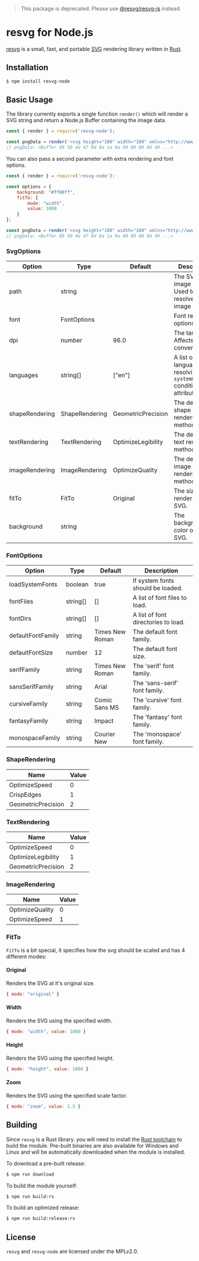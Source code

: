 > This package is deprecated. Please use [@resvg/resvg-js](https://github.com/yisibl/resvg-js) instead.

resvg for Node.js
========================

[resvg][resvg] is a small, fast, and portable [SVG][svg] rendering library written in [Rust][rust].

## Installation

```sh
$ npm install resvg-node
```

## Basic Usage

The library currently exports a single function `render()` which will render a SVG string and return a Node.js Buffer containing the image data.
```js
const { render } = require('resvg-node');

const pngData = render('<svg height="100" width="100" xmlns="http://www.w3.org/2000/svg"><circle cx="50" cy="50" r="40" fill="red" /></svg>');
// pngData: <Buffer 89 50 4e 47 0d 0a 1a 0a 00 00 00 0d 49 ...>
```

You can also pass a second parameter with extra rendering and font options.
```js
const { render } = require('resvg-node');

const options = {
    background: "#ff00ff",
    fitTo: {
        mode: "width",
        value: 1000
    }
};

const pngData = render('<svg height="100" width="100" xmlns="http://www.w3.org/2000/svg"><circle cx="50" cy="50" r="40" fill="red" /></svg>', options);
// pngData: <Buffer 89 50 4e 47 0d 0a 1a 0a 00 00 00 0d 49 ...>
```

### SvgOptions

| Option          | Type           | Default            | Description                                                                 |
|-----------------|----------------|--------------------|-----------------------------------------------------------------------------|
| path            | string         |                    | The SVG image path. Used to resolve relative image paths.                   |
| font            | FontOptions    |                    | Font related options.                                                       |
| dpi             | number         | 96.0               | The target DPI. Affects unit conversions.                                   |
| languages       | string[]       | ["en"]             | A list of languages, for resolving `systemLanguage` conditional attributes. |
| shapeRendering | ShapeRendering | GeometricPrecision | The default shape rendering method.                                         |
| textRendering  | TextRendering  | OptimizeLegibility | The default text rendering method.                                          |
| imageRendering | ImageRendering | OptimizeQuality    | The default image rendering method.                                         |
| fitTo          | FitTo          | Original           | The size to render the SVG.                                                 |
| background      | string         |                    | The background color of the SVG.                                            |

### FontOptions

| Option              | Type     | Default         | Description                         |
|---------------------|----------|-----------------|-------------------------------------|
| loadSystemFonts   | boolean  | true            | If system fonts should be loaded.   |
| fontFiles          | string[] | []              | A list of font files to load.       |
| fontDirs           | string[] | []              | A list of font directories to load. |
| defaultFontFamily | string   | Times New Roman | The default font family.            |
| defaultFontSize   | number   | 12              | The default font size.              |
| serifFamily        | string   | Times New Roman | The 'serif' font family.            |
| sansSerifFamily   | string   | Arial           | The 'sans-serif' font family.       |
| cursiveFamily      | string   | Comic Sans MS   | The 'cursive' font family.          |
| fantasyFamily      | string   | Impact          | The 'fantasy' font family.          |
| monospaceFamily    | string   | Courier New     | The 'monospace' font family.        |

### ShapeRendering

| Name               | Value |
|--------------------|-------|
| OptimizeSpeed      | 0     |
| CrispEdges         | 1     |
| GeometricPrecision | 2     |

### TextRendering

| Name               | Value |
|--------------------|-------|
| OptimizeSpeed      | 0     |
| OptimizeLegibility | 1     |
| GeometricPrecision | 2     |

### ImageRendering

| Name            | Value |
|-----------------|-------|
| OptimizeQuality | 0     |
| OptimizeSpeed   | 1     |

### FitTo

`FitTo` is a bit special, it specifies how the svg should be scaled and has 4 different modes:

#### Original
Renders the SVG at it's original size.
```js
{ mode: "original" }
```
#### Width
Renders the SVG using the specified width.
```js
{ mode: "width", value: 1080 }
```
#### Height
Renders the SVG using the specified height.
```js
{ mode: "height", value: 1080 }
```
#### Zoom
Renders the SVG using the specified scale factor.
```js
{ mode: "zoom", value: 1.5 }
```

## Building
Since `resvg` is a Rust library. you will need to install the [Rust toolchain][rust-install] to build the module. Pre-built binaries are also available for Windows and Linux and will be automatically downloaded when the module is installed.

To download a pre-built release:
```sh
$ npm run download
```

To build the module yourself:
```sh
$ npm run build:rs
```

To build an optimized release:
```sh
$ npm run build:release:rs
```

## License
`resvg` and `resvg-node` are licensed under the MPLv2.0.

[resvg]: https://github.com/RazrFalcon/resvg
[svg]: https://en.wikipedia.org/wiki/Scalable_Vector_Graphics
[rust]: https://www.rust-lang.org/
[rust-install]: https://www.rust-lang.org/tools/install

